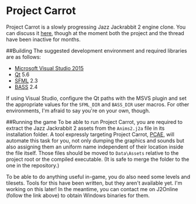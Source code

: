 # Project Carrot
Project Carrot is a slowly progressing Jazz Jackrabbit 2 engine clone. You can discuss it
[here](http://www.jazz2online.com/jcf/showthread.php?t=19535), though at the moment both
the project and the thread have been inactive for months.

##Building
The suggested development environment and required libraries are as follows:

* [Microsoft Visual Studio 2015](http://www.visualstudio.com/)
* [Qt](http://qt-project.org/downloads) 5.6
* [SFML](http://www.sfml-dev.org/download.php) 2.3
* [BASS](http://www.un4seen.com/bass.html) 2.4

If using Visual Studio, configure the Qt paths with the MSVS plugin and set the appropriate
values for the `SFML_DIR` and `BASS_DIR` user macros. For other environments, I'm afraid to
say you're on your own, though.

##Running the game
To be able to run Project Carrot, you are required to extract the Jazz Jackrabbit 2 assets from
the `Anims2.j2a` file in its installation folder. A tool expressly targeting Project Carrot,
[PCAE](https://github.com/soulweaver91/project-carrot-pcae), will automate this task for you,
not only dumping the graphics and sounds but also assigning them an uniform name independent of
their location inside the file itself. Those files should be moved to `Data\Assets` relative
to the project root or the compiled executable. (It is safe to merge the folder to the one
in the repository.)

To be able to do anything useful in-game, you do also need some levels and tilesets. Tools for
this have been written, but they aren't available yet. I'm working on this later! In the meantime,
you can contact me on J2Online (follow the link above) to obtain Windows binaries for them.
